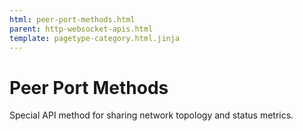 ```yaml
---
html: peer-port-methods.html
parent: http-websocket-apis.html
template: pagetype-category.html.jinja
---
```

# Peer Port Methods
Special API method for sharing network topology and status metrics.